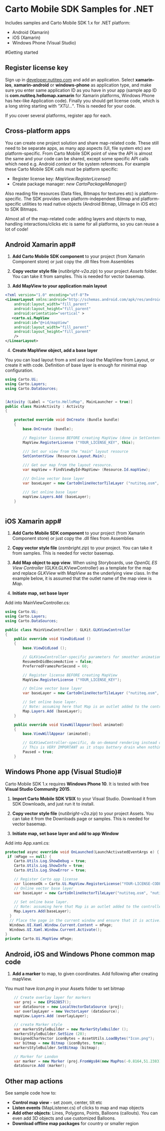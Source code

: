 # Carto Mobile SDK Samples for .NET

Includes samples and Carto Mobile SDK 1.x for .NET platform:
* Android (Xamarin)
* iOS (Xamarin)
* Windows Phone (Visual Studio)

#Getting started
## Register license key

Sign up in [developer.nutiteq.com](http://developer.nutiteq.com) and add an application. Select **xamarin-ios**, **xamarin-android** or **windows-phone** as application type, and make sure you enter same application ID as you have in your app (sample app ID is **com.nutiteq.hellomap.xamarin** for Xamarin platforms, Windows Phone has hex-like Application code). Finally you should get license code, which is a long string starting with *"XTU..."*. This is needed for your code.

If you cover several platforms, register app for each.

## Cross-platform apps #

You can create one project solution and share map-related code. These still need to be separate apps, as many app aspects (UI, file system etc) are platform-specific. From Carto Mobile SDK point of view the API is almost the same and your code can be shared, except some specific API calls which need e.g. Android *context* or file system references. For example these Carto Mobile SDK calls must be platform specific:

* Register license key: *MapView.RegisterLicense()*
* Create package manager: *new CartoPackageManager()*

Also reading file resources (Data files, Bitmaps for textures etc) is platform-specific. The SDK provides own platform-independent Bitmap and platform-specific utilities to read native objects (Android Bitmap, UIImage in iOS etc) to SDK Bitmaps.

Almost all of the map-related code: adding layers and objects to map, handling interactions/clicks etc is same for all platforms, so you can reuse a lot of code!

## Android Xamarin app#

1) **Add Carto Mobile SDK component** to your project (from Xamarin Component store) or just copy the .dll files from Assemblies

2) **Copy vector style file** (*nutibright-v2a.zip*) to your project *Assets* folder. You can take it from samples. This is needed for vector basemap.

3) **Add MapView to your application main layout**

```xml
<?xml version="1.0" encoding="utf-8"?>
<LinearLayout xmlns:android="http://schemas.android.com/apk/res/android"
    android:layout_width="fill_parent"
    android:layout_height="fill_parent"
    android:orientation="vertical" >
   <carto.ui.MapView
    android:id="@+id/mapView"
    android:layout_width="fill_parent" 
    android:layout_height="fill_parent" 
    />
</LinearLayout>
```

4) **Create MapView object, add a base layer** 

You you can load layout from a xml and load the MapView from Layout, or create it with code. Definition of base layer is enough for minimal map configuration.

```csharp
using Carto.Ui;
using Carto.Layers;
using Carto.DataSources;


[Activity (Label = "Carto.HelloMap", MainLauncher = true)]
public class MainActivity : Activity
{

	protected override void OnCreate (Bundle bundle)
	{
		base.OnCreate (bundle);

		// Register license BEFORE creating MapView (done in SetContentView)
		MapView.RegisterLicense ("YOUR_LICENSE_KEY", this);

		/// Set our view from the "main" layout resource
		SetContentView (Resource.Layout.Main);
	
		/// Get our map from the layout resource. 
		var mapView = FindViewById<MapView> (Resource.Id.mapView);

		/// Online vector base layer
		var baseLayer = new CartoOnlineVectorTileLayer ("nutiteq.osm", "nutibright-v2a.zip");

		/// Set online base layer  
		mapView.Layers.Add (baseLayer);
	}
	
```


## iOS Xamarin app#


1) **Add Carto Mobile SDK component** to your project (from Xamarin Component store) or just copy the .dll files from Assemblies

2) **Copy vector style file** (*osmbright.zip*) to your project. You can take it from samples. This is needed for vector basemap.

3) **Add Map object to app view**. When using Storyboards, use *OpenGL ES View Controller* (GLKit.GLKViewController)
as a template for the map and replace *GLKView* with *MapView* as the underlying view class.
In the example below, it is assumed that the outlet name of the map view is *Map*.

4) **Initiate map, set base layer**

Add into MainViewController.cs:

```csharp
using Carto.Ui;
using Carto.Layers;
using Carto.DataSources;

public class MainViewController : GLKit.GLKViewController
{
	public override void ViewDidLoad ()
	{
		base.ViewDidLoad ();

		// GLKViewController-specific parameters for smoother animations
		ResumeOnDidBecomeActive = false;
		PreferredFramesPerSecond = 60;

		// Register license BEFORE creating MapView 
		MapView.RegisterLicense ("YOUR_LICENSE_KEY");

		// Online vector base layer
		var baseLayer = new CartoOnlineVectorTileLayer ("nutiteq.osm", "nutibright-v2a.zip");

		// Set online base layer.
		// Note: assuming here that Map is an outlet added to the controller.
		Map.Layers.Add (baseLayer);
	}

	public override void ViewWillAppear(bool animated)
	{
		base.ViewWillAppear (animated);

		// GLKViewController-specific, do on-demand rendering instead of constant redrawing
		// This is VERY IMPORTANT as it stops battery drain when nothing changes on the screen!
		Paused = true;
	}

```

## Windows Phone app (Visual Studio)#

Carto Mobile SDK 1.x requires **Windows Phone 10**. It is tested with free **Visual Studio Community 2015**.

1) **Import Carto Mobile SDK VSIX** to your Visual Studio. Download it from SDK Downloads, and just run it to install.

2) **Copy vector style file** (*nutibright-v2a.zip*) to your project Assets. You can take it from the Downloads page or samples. This is needed for vector basemap.

3) **Initiate map, set base layer and add to app Window**

Add into App.xaml.cs:

```csharp
protected async override void OnLaunched(LaunchActivatedEventArgs e) {
 if (mPage == null) {
    Carto.Utils.Log.ShowDebug = true;
    Carto.Utils.Log.ShowInfo = true;
    Carto.Utils.Log.ShowError = true;

    // Register Carto app license
    var licenseOk = Carto.Ui.MapView.RegisterLicense("YOUR-LICENSE-CODE");
    // Online vector base layer
    var baseLayer = new CartoOnlineVectorTileLayer("nutiteq.osm", "nutibright-v2a.zip");
   
    // Set online base layer.
    // Note: assuming here that Map is an outlet added to the controller.
    Map.Layers.Add(baseLayer);
  }
  // Place the page in the current window and ensure that it is active.
  Windows.UI.Xaml.Window.Current.Content = mPage;
  Windows.UI.Xaml.Window.Current.Activate();
}
private Carto.Ui.MapView mPage;

```


## Android, iOS and Windows Phone common map code #

1) **Add a marker** to map, to given coordinates. Add following after creating mapView.

You must have *Icon.png* in your Assets folder to set bitmap

```csharp
	// Create overlay layer for markers
	var proj = new EPSG3857();
	var dataSource = new LocalVectorDataSource (proj);
	var overlayLayer = new VectorLayer (dataSource);
	mapView.Layers.Add (overlayLayer);

	// create Marker style
	var markersStyleBuilder = new MarkerStyleBuilder ();
	markersStyleBuilder.SetSize (20);
	UnsignedCharVector iconBytes = AssetUtils.LoadBytes("Icon.png");
	var bitmap = new Bitmap (iconBytes, true);
	markersStyleBuilder.SetBitmap (bitmap);

	// Marker for London
	var marker = new Marker (proj.FromWgs84(new MapPos(-0.8164,51.2383)), markersStyleBuilder.BuildStyle ());
	dataSource.Add (marker);

```

## Other map actions

See sample code how to:

* **Control map view** - set zoom, center, tilt etc
* **Listen events** (MapListener.cs) of clicks to map and map objects
* **Add other objects**: Lines, Polygons, Points, Balloons (callouts). You can even add 3D objects and use customized Balloons.
* **Download offline map packages** for country or smaller region
